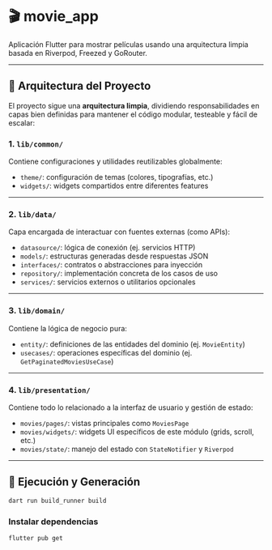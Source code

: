 # 🎬 movie_app

Aplicación Flutter para mostrar películas usando una arquitectura limpia basada en Riverpod, Freezed y GoRouter.

---

## 🧱 Arquitectura del Proyecto

El proyecto sigue una **arquitectura limpia**, dividiendo responsabilidades en capas bien definidas para mantener el código modular, testeable y fácil de escalar:

### 1. `lib/common/`
Contiene configuraciones y utilidades reutilizables globalmente:

- `theme/`: configuración de temas (colores, tipografías, etc.)
- `widgets/`: widgets compartidos entre diferentes features

---

### 2. `lib/data/`
Capa encargada de interactuar con fuentes externas (como APIs):

- `datasource/`: lógica de conexión (ej. servicios HTTP)
- `models/`: estructuras generadas desde respuestas JSON
- `interfaces/`: contratos o abstracciones para inyección
- `repository/`: implementación concreta de los casos de uso
- `services/`: servicios externos o utilitarios opcionales

---

### 3. `lib/domain/`
Contiene la lógica de negocio pura:

- `entity/`: definiciones de las entidades del dominio (ej. `MovieEntity`)
- `usecases/`: operaciones específicas del dominio (ej. `GetPaginatedMoviesUseCase`)

---

### 4. `lib/presentation/`
Contiene todo lo relacionado a la interfaz de usuario y gestión de estado:

- `movies/pages/`: vistas principales como `MoviesPage`
- `movies/widgets/`: widgets UI específicos de este módulo (grids, scroll, etc.)
- `movies/state/`: manejo del estado con `StateNotifier` y `Riverpod`

---

## 🚀 Ejecución y Generación
```bash
dart run build_runner build
```

### Instalar dependencias
```bash
flutter pub get
